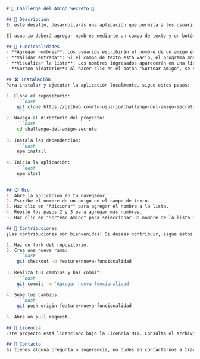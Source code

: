 
```markdown
# 🎉 Challenge del Amigo Secreto 🎉

## 📜 Descripción
En este desafío, desarrollarás una aplicación que permita a los usuarios ingresar nombres de amigos en una lista para luego realizar un sorteo aleatorio y determinar quién es el "amigo secreto".

El usuario deberá agregar nombres mediante un campo de texto y un botón "Adicionar". Los nombres ingresados se mostrarán en una lista visible en la página, y al finalizar, un botón "Sortear Amigo" seleccionará uno de los nombres de forma aleatoria, mostrando el resultado en pantalla.

## 🚀 Funcionalidades
- **Agregar nombres**: Los usuarios escribirán el nombre de un amigo en un campo de texto y lo agregarán a una lista visible al hacer clic en "Adicionar".
- **Validar entrada**: Si el campo de texto está vacío, el programa mostrará una alerta pidiendo un nombre válido.
- **Visualizar la lista**: Los nombres ingresados aparecerán en una lista debajo del campo de entrada.
- **Sorteo aleatorio**: Al hacer clic en el botón "Sortear Amigo", se seleccionará aleatoriamente un nombre de la lista y se mostrará en la página.

## 🛠️ Instalación
Para instalar y ejecutar la aplicación localmente, sigue estos pasos:

1. Clona el repositorio:
    ```bash
    git clone https://github.com/tu-usuario/challenge-del-amigo-secreto.git
    ```
2. Navega al directorio del proyecto:
    ```bash
    cd challenge-del-amigo-secreto
    ```
3. Instala las dependencias:
    ```bash
    npm install
    ```
4. Inicia la aplicación:
    ```bash
    npm start
    ```

## 📋 Uso
1. Abre la aplicación en tu navegador.
2. Escribe el nombre de un amigo en el campo de texto.
3. Haz clic en "Adicionar" para agregar el nombre a la lista.
4. Repite los pasos 2 y 3 para agregar más nombres.
5. Haz clic en "Sortear Amigo" para seleccionar un nombre de la lista de forma aleatoria.

## 🤝 Contribuciones
¡Las contribuciones son bienvenidas! Si deseas contribuir, sigue estos pasos:

1. Haz un fork del repositorio.
2. Crea una nueva rama:
    ```bash
    git checkout -b feature/nueva-funcionalidad
    ```
3. Realiza tus cambios y haz commit:
    ```bash
    git commit -m 'Agregar nueva funcionalidad'
    ```
4. Sube tus cambios:
    ```bash
    git push origin feature/nueva-funcionalidad
    ```
5. Abre un pull request.

## 📄 Licencia
Este proyecto está licenciado bajo la Licencia MIT. Consulta el archivo `LICENSE` para más detalles.

## 📧 Contacto
Si tienes alguna pregunta o sugerencia, no dudes en contactarnos a través de correo@ejemplo.com.

```

